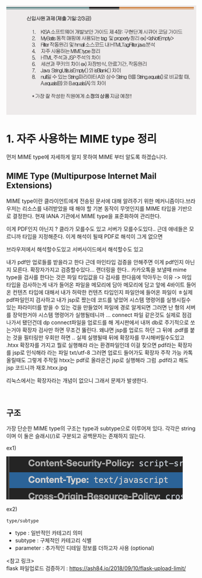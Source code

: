 ![main_img0](./img/main_img0.png)

# 1. 자주 사용하는 MIME type 정리

먼저 MIME type에 자세하게 알지 못하여 MIME 부터 알도록 하겠습니다.


## MIME Type (Multipurpose Internet Mail Extensions)

MIME type이란 클라이언트에게 전송된 문서에 대해 알려주기 위한 메커니즘이다.브라우저는 리소스를 내려받았을 때 해야 할 기본 동작이 무엇인지를 MIME 타입을 기반으로 결정한다.
현재 IANA 기관에서 MIME type을 표준화하여 관리한다.

이게 PDF인지 아닌지 ?  클라가 모를수도 있고 서버가 모를수도있다..
근데 애네들은 모르니까 타입을 지정해준다. 이게 해석이 될때 PDF로 해석이  그게 없으면

브라우저에서 해석할수도있고 서버사이드에서 해석할수도 있고

내가 pdf만 업로들를 받을라고 한다 근데 마인타입 검증을 안해주면 이게 pdf인지 아닌지 모른다.
확장자가지고 검증할수있다...
랜더링을 한다.. 
카카오톡을 보낼때 mime type을 검사를 한다는 것은 파일 타입값을 다 검사를 한다음에 
막아두는 이유 -> 
마임타입을 검사하는게 내가 들어온 파일을 메모리에 담아 메모리에 담고 앞에 4바이트
들어온 컨텐츠 타입에 대해서 내가 허락한 컨텐츠 타입인지 파일안에 들어온 파일이 ㅎ실제 pdf파일인지 검사하고
내가 jsp로 짰는데 코드를 넣었어 시스템 명령어를 실행시킬수 있는 파라미터를 받을 수 있는 걳을 만들었어 파일에
경로 알게되면 그러면 난 형의 서버를 장악한거야 시스템 명령어가 실행될테니까 ... 
connect 파일 같은것도 실제로 점검 나가서 됐던건데 dp connect파일을 업로드를 해 게시판에서
내꺼 db로 주기적으로 쏘는거야 확장자 검사만 하면 무조건 뚫린다. 왜냐면 jsp를 업로드 하던 그 뒤에 .pdf를
붙는 것을 필터링만 우회만 하면 .. 실제 실행될때 뒤에 확장자를 무시해버릴수도있고
.htxx 확장자를 가지고 뭘로 실행해라 라는 환경파일인데 
이걸 찾으면 pdf라는 확장자를 jsp로 인식해라 라는 파일 txt/utf-8
그러면 업로드 들어가도 확장자 주작 가능
카톡올릴때도 그렇게 주작질 htxx는 pdf로 올라온건 jsp로 실행해라 그럼 .pdf라고 해도 jsp 코드니까
재호.htxx.jpg

리눅스에서는 확장자라는 개념이 없으니 그래서 문제가 발생한다.


<br>

## 구조

가장 단순한 MIME type의 구조는 type과 subtype으로 이루어져 있다.
각각은 string이며 이 둘은 슬래시(/)로 구분되고 공백문자는 존재하지 않는다.

ex1)

![main_img](./img/main_img.png)

ex2)

~~~
type/subtype
~~~

   - type : 일반적인 카테고리 의미
   - subtype : 구체적인 카테고리 식별
   - parameter : 추가적인 디테일 정보를 더하고자 사용 (optional)










<참고 링크><br>
flask 파일업로드 검증하기 : https://ash84.io/2018/09/10/flask-upload-limit/